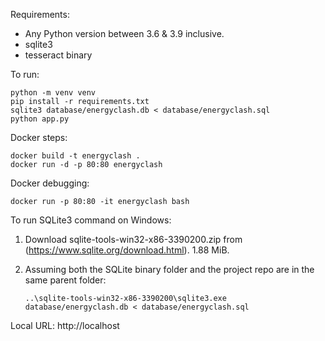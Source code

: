 Requirements:

- Any Python version between 3.6 & 3.9 inclusive.
- sqlite3
- tesseract binary

To run:

    python -m venv venv
    pip install -r requirements.txt
    sqlite3 database/energyclash.db < database/energyclash.sql
    python app.py

Docker steps:

    docker build -t energyclash .
    docker run -d -p 80:80 energyclash

Docker debugging:

    docker run -p 80:80 -it energyclash bash
    
To run SQLite3 command on Windows:
1. Download sqlite-tools-win32-x86-3390200.zip from (https://www.sqlite.org/download.html). 1.88 MiB.
2. Assuming both the SQLite binary folder and the project repo are in the same parent folder:


    `..\sqlite-tools-win32-x86-3390200\sqlite3.exe database/energyclash.db < database/energyclash.sql`

Local URL: http://localhost
